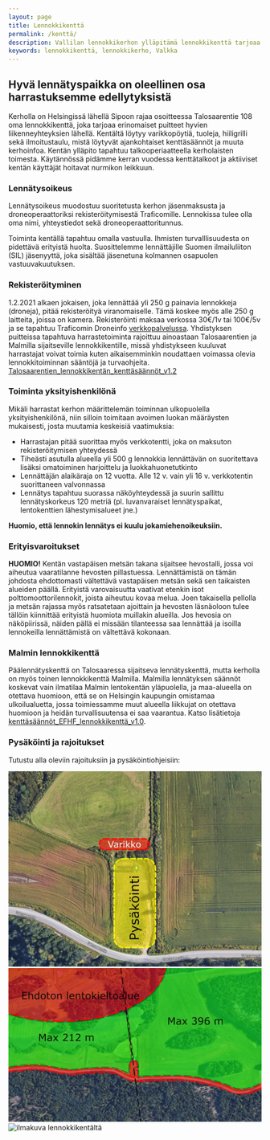 ```yaml
---
layout: page
title: Lennokkikenttä
permalink: /kenttä/
description: Vallilan lennokkikerhon ylläpitämä lennokkikenttä tarjoaa harrastajille mahdollisuuden lennättää Helsingissä. Tutustu kenttäsääntöihin ja toimintaohjeisiin tässä.
keywords: lennokkikenttä, lennokkikerho, Valkka
---
```


## Hyvä lennätyspaikka on oleellinen osa harrastuksemme edellytyksistä

Kerholla on Helsingissä lähellä Sipoon rajaa osoitteessa Talosaarentie 108 oma lennokkikenttä, joka tarjoaa erinomaiset puitteet hyvien liikenneyhteyksien lähellä. Kentältä löytyy varikkopöytiä, tuoleja, hiiligrilli sekä ilmoitustaulu, mistä löytyvät ajankohtaiset kenttäsäännöt ja muuta kerhoinfoa. Kentän ylläpito tapahtuu talkooperiaatteella kerholaisten toimesta. Käytännössä pidämme kerran vuodessa kenttätalkoot ja aktiiviset kentän käyttäjät hoitavat nurmikon leikkuun.

### Lennätysoikeus

Lennätysoikeus muodostuu suoritetusta kerhon jäsenmaksusta ja droneoperaattoriksi rekisteröitymisestä Traficomille. Lennokissa tulee olla oma nimi, yhteystiedot sekä droneoperaattoritunnus.

Toiminta kentällä tapahtuu omalla vastuulla. Ihmisten turvalllisuudesta on pidettävä erityistä huolta. Suosittelemme lennättäjille Suomen ilmailuliiton (SIL) jäsenyyttä, joka sisältää jäsenetuna kolmannen osapuolen vastuuvakuutuksen.

### Rekisteröityminen

1.2.2021 alkaen jokaisen, joka lennättää yli 250 g painavia lennokkeja (droneja), pitää rekisteröityä viranomaiselle. Tämä koskee myös alle 250 g laitteita, joissa on kamera. Rekisteröinti maksaa verkossa 30€/1v tai 100€/5v ja se tapahtuu Traficomin Droneinfo [verkkopalvelussa](https://droneinfo.fi/fi/rekisteroityminen-ja-teoriakoe). Yhdistyksen puitteissa tapahtuva harrastetoiminta rajoittuu ainoastaan Talosaarentien ja Malmilla sijaitseville lennokkikentille, missä yhdistykseen kuuluvat harrastajat voivat toimia kuten aikaisemminkin noudattaen voimassa olevia lennokkitoiminnan sääntöjä ja turvaohjeita. [Talosaarentien_lennokkikentän_kenttäsäännöt_v1.2](Talosaari_lennokkikentän_kenttäsäännöt/)

### Toiminta yksityishenkilönä

Mikäli harrastat kerhon määrittelemän toiminnan ulkopuolella yksityishenkilönä, niin silloin toimitaan avoimen luokan määräysten mukaisesti, josta muutamia keskeisiä vaatimuksia:

- Harrastajan pitää suorittaa myös verkkotentti, joka on maksuton rekisteröitymisen yhteydessä
- Tiheästi asutulla alueella yli 500 g lennokkia lennättävän on suoritettava lisäksi omatoiminen harjoittelu ja luokkahuonetutkinto
- Lennättäjän alaikäraja on 12 vuotta. Alle 12 v. vain yli 16 v. verkkotentin suorittaneen valvonnassa
- Lennätys tapahtuu suorassa näköyhteydessä ja suurin sallittu lennätyskorkeus 120 metriä (pl. luvanvaraiset lennätyspaikat, lentokenttien lähestymisalueet jne.)

**Huomio, että lennokin lennätys ei kuulu jokamiehenoikeuksiin.**

### Erityisvaroitukset

**HUOMIO!** Kentän vastapäisen metsän takana sijaitsee hevostalli, jossa voi aiheutua vaaratilanne hevosten pillastuessa. Lennättämistä on tämän johdosta ehdottomasti vältettävä vastapäisen metsän sekä sen taikaisten alueiden päällä. Erityistä varovaisuutta vaativat etenkin isot polttomoottorilennokit, joista aiheutuu kovaa melua. Joen takaisella pellolla ja metsän rajassa myös ratsatetaan ajoittain ja hevosten läsnäoloon tulee tällöin kiinnittää erityistä huomiota muillakin alueilla. Jos hevosia on näköpiirissä, näiden pällä ei missään tilanteessa saa lennättää ja isoilla lennokeilla lennättämistä on vältettävä kokonaan.

### Malmin lennokkikenttä

Päälennätyskenttä on Talosaaressa sijaitseva lennätyskenttä, mutta kerholla on myös toinen lennokkikenttä Malmilla. Malmilla lennätyksen säännöt koskevat vain ilmatilaa Malmin lentokentän yläpuolella, ja maa-alueella on otettava huomioon, että se on Helsingin kaupungin omistamaa ulkoilualuetta, jossa toimiessamme muut alueella liikkujat on otettava huomioon ja heidän turvallisuutensa ei saa vaarantua. Katso lisätietoja [kenttäsäännöt_EFHF_lennokkikenttä_v1.0](/kenttä/Malmi_lennokkikentän_kenttäsäännöt/).

### Pysäköinti ja rajoitukset

Tutustu alla oleviin rajoituksiin ja pysäköintiohjeisiin:

<div class="image-container">
<img src="/images/parkki.jpg" alt="pysäköinti Talosaari lennokkikenttä"/>
<img src="/images/kieltoalue.jpg" alt="lentokieltoalue Talosaari"/>
<img src="/images/lennokkikuvia/lennokkikenttä-1.jpg" alt="ilmakuva lennokkikentältä" />
</div>
